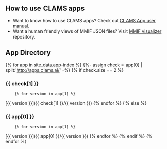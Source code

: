 
## How to use CLAMS apps 

* Want to know how to use CLAMS apps? Check out [CLAMS App user manual](clamsapp).
* Want a human friendly views of MMIF JSON files? Visit [MMIF visualizer](https://github.com/clamsproject/mmif-visualizer) repository. 

## App Directory

{% for app in site.data.app-index %}
    {%- assign check = app[0] | split:'http://apps.clams.ai/' -%}
    {% if check.size == 2 %}
### {{ check[1] }}
        {% for version in app[1] %}
[{{ version }}]({{ check[1] }}/{{ version }})
        {% endfor %}
    {% else %}
### {{ app[0] }}
        {% for version in app[1] %}
[{{ version }}]({{ app[0] }}/{{ version }})
        {% endfor %}
    {% endif %}
{% endfor %}

